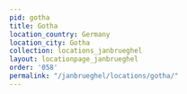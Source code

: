 ```yaml
---
pid: gotha
title: Gotha
location_country: Germany
location_city: Gotha
collection: locations_janbrueghel
layout: locationpage_janbrueghel
order: '058'
permalink: "/janbrueghel/locations/gotha/"
---
```


